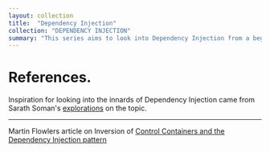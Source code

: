 ```yaml
---
layout: collection
title:  "Dependency Injection"
collection: "DEPENDENCY INJECTION"   
summary: "This series aims to look into Dependency Injection from a beginners perspective. We will look into Bean Factory as way to manage dependencies. Then we shift our focus to configuring beans. We would look into ways in which details of configuration can be moved outside of our system."
---
```


# References.


Inspiration for looking into the innards of Dependency Injection came from Sarath Soman's [explorations](https://github.com/sarath-soman/PVSContainer) on the topic. 

----- 

Martin Flowlers article on Inversion of [Control Containers and the Dependency Injection pattern](https://martinfowler.com/articles/injection.html)

